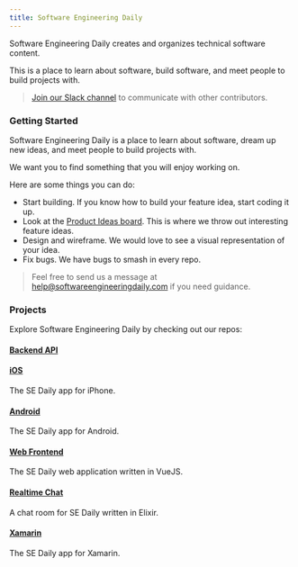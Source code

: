 ```yaml
---
title: Software Engineering Daily
---
```


Software Engineering Daily creates and organizes technical software content.

This is a place to learn about software, build software, and meet people to build projects with.

> [Join our Slack channel](http://softwaredaily.herokuapp.com/) to communicate with other contributors.

### Getting Started

Software Engineering Daily is a place to learn about software, dream up new ideas, and meet people to build projects with.

We want you to find something that you will enjoy working on.

Here are some things you can do:
* Start building. If you know how to build your feature idea, start coding it up.
* Look at the [Product Ideas board](https://github.com/orgs/SoftwareEngineeringDaily/projects/1). This is where we throw out interesting feature ideas.
* Design and wireframe. We would love to see a visual representation of your idea.
* Fix bugs. We have bugs to smash in every repo.

> Feel free to send us a message at [help@softwareengineeringdaily.com](mailto:help@softwareengineeringdaily.com) if you need guidance.

### Projects

Explore Software Engineering Daily by checking out our repos:

#### [Backend API](https://github.com/SoftwareEngineeringDaily/software-engineering-daily-api)

#### [iOS](https://github.com/SoftwareEngineeringDaily/se-daily-iOS)

The SE Daily app for iPhone.

#### [Android](https://github.com/SoftwareEngineeringDaily/SEDaily-Android)

The SE Daily app for Android.

#### [Web Frontend](https://github.com/SoftwareEngineeringDaily/sedaily-front-end)

The SE Daily web application written in VueJS.

#### [Realtime Chat](https://github.com/SoftwareEngineeringDaily/se-daily-rt)

A chat room for SE Daily written in Elixir.

#### [Xamarin](https://github.com/SoftwareEngineeringDaily/se-daily-rt)

The SE Daily app for Xamarin.
